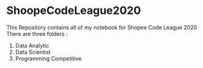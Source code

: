 # ShoopeCodeLeague2020
This Repository contains all of my notebook for Shopee Code League 2020
There are three folders :
1. Data Analytic
2. Data Scientist
3. Programming Competitive
